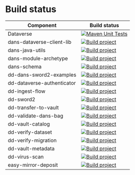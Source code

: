 Build status
============

| Component                  | Build status                                                                                                                                                                                                     |
|----------------------------|------------------------------------------------------------------------------------------------------------------------------------------------------------------------------------------------------------------|
| Dataverse                  | [![Maven Unit Tests](https://github.com/IQSS/dataverse/actions/workflows/maven_unit_test.yml/badge.svg)](https://github.com/IQSS/dataverse/actions/workflows/maven_unit_test.yml)                                |
| dans-dataverse-client-lib  | [![Build project](https://github.com/DANS-KNAW/dans-dataverse-client-lib/actions/workflows/build.yml/badge.svg)](https://github.com/DANS-KNAW/dans-dataverse-client-lib/actions/workflows/build.yml)             |
| dans-java-utils            | [![Build project](https://github.com/DANS-KNAW/dans-java-utils/actions/workflows/build.yml/badge.svg)](https://github.com/DANS-KNAW/dans-java-utils/actions/workflows/build.yml)                                 |
| dans-module-archetype      | [![Build project](https://github.com/DANS-KNAW/dans-module-archetype/actions/workflows/build.yml/badge.svg)](https://github.com/DANS-KNAW/dans-module-archetype/actions/workflows/build.yml)                     |
| dans-schema                | [![Build project](https://github.com/DANS-KNAW/dans-schema/actions/workflows/build.yml/badge.svg)](https://github.com/DANS-KNAW/dans-schema/actions/workflows/build.yml)                                         |
| dd-dans-sword2-examples    | [![Build project](https://github.com/DANS-KNAW/dd-dans-sword2-examples/actions/workflows/build.yml/badge.svg)](https://github.com/DANS-KNAW/dd-dans-sword2-examples/actions/workflows/build.yml)                 |
| dd-dataverse-authenticator | [![Build project](https://github.com/DANS-KNAW/dd-dataverse-authenticator/actions/workflows/build.yml/badge.svg)](https://github.com/DANS-KNAW/dd-dataverse-authenticator/actions/workflows/build.yml)           |
| dd-ingest-flow             | [![Build project](https://github.com/DANS-KNAW/dd-ingest-flow/actions/workflows/build.yml/badge.svg)](https://github.com/DANS-KNAW/dd-ingest-flow/actions/workflows/build.yml)                                   |
| dd-sword2                  | [![Build project](https://github.com/DANS-KNAW/dd-sword2/actions/workflows/build.yml/badge.svg)](https://github.com/DANS-KNAW/dd-sword2/actions/workflows/build.yml)                                             |
| dd-transfer-to-vault       | [![Build project](https://github.com/DANS-KNAW/dd-transfer-to-vault/actions/workflows/build.yml/badge.svg)](https://github.com/DANS-KNAW/dd-transfer-to-vault/actions/workflows/build.yml)                       |
| dd-validate-dans-bag       | [![Build project](https://github.com/DANS-KNAW/dd-validate-dans-bag/actions/workflows/build.yml/badge.svg)](https://github.com/DANS-KNAW/dd-validate-dans-bag/actions/workflows/build.yml)                       |
| dd-vault-catalog           | [![Build project](https://github.com/DANS-KNAW/dd-vault-catalog/actions/workflows/build.yml/badge.svg)](https://github.com/DANS-KNAW/dd-vault-catalog/actions/workflows/build.yml)                               |
| dd-verify-dataset          | [![Build project](https://github.com/DANS-KNAW/dd-verify-dataset/actions/workflows/build.yml/badge.svg)](https://github.com/DANS-KNAW/dd-verify-dataset/actions/workflows/build.yml)                             |
| dd-verify-migration        | [![Build project](https://github.com/DANS-KNAW/dd-verify-migration/actions/workflows/build.yml/badge.svg)](https://github.com/DANS-KNAW/dd-verify-migration/actions/workflows/build.yml)                         |
| dd-vault-metadata          | [![Build project](https://github.com/DANS-KNAW/dd-vault-metadata/actions/workflows/build.yml/badge.svg)](https://github.com/DANS-KNAW/dd-vault-metadata/actions/workflows/build.yml) |
| dd-virus-scan              | [![Build project](https://github.com/DANS-KNAW/dd-virus-scan/actions/workflows/build.yml/badge.svg)](https://github.com/DANS-KNAW/dd-virus-scan/actions/workflows/build.yml)         |
| easy-mirror-deposit        | [![Build project](https://github.com/DANS-KNAW/easy-mirror-deposit/actions/workflows/build.yml/badge.svg)](https://github.com/DANS-KNAW/easy-mirror-deposit/actions/workflows/build.yml)                         |

